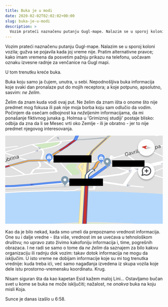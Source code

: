 ```yaml
---
title: Buka je u modi
date: 2020-02-02T02:02:02+00:00
slug: buka-je-u-modi
description: >
  Vozim prateći naznačenu putanju Gugl-mape. Nalazim se u sporoj koloni vozila; gužva se pojavila kada joj vreme nije. Pratim alternativne pravce; kako imam vremena da posvetim pažnju prikazu na telefonu, uočavam oznaku izvesne radnje za venčanice na Gugl mapi.
---
```


Vozim prateći naznačenu putanju Gugl-mape. Nalazim se u sporoj koloni vozila; gužva se pojavila kada joj vreme nije. Pratim alternativne pravce; kako imam vremena da posvetim pažnju prikazu na telefonu, uočavam oznaku izvesne radnje za venčanice na Gugl mapi.

U tom trenutku kreće buka.

Buka koju samo ja čujem, unutra, u sebi. Nepodnošljiva buka informacija koje svaki dan pronalaze put do mojih receptora; a koje potpuno, apsolutno, sasvim: _ne želim_.

Želim da znam kuda vodi ovaj put. Ne želim da znam išta o onome što nije predmet mog fokusa ili pak nije moja borba koju sam odlučio da vodim. Počinjem da osećam odbojnost ka _neželjenim_ informacijama, da mi ponašanje fiktivnog junaka g. Holmsa u 'Grimiznoj studiji' postaje blisko: odbija da zna da li se Mesec vrti oko Zemlje - ili je obratno - jer to nije predmet njegovog interesovanja.

![](gmaps.png)

Kao da je bilo nekad, kada smo umeli da prepoznamo vrednost informacija. One su i dalje vredne - šta više, vrednost im se uvećava u tehnološkom društvu; no upravo zato živimo kakofoniju informacija i, time, pogrešnih obrazaca. I ne radi se samo o tome da _ne želim_ da saznajem za bilo kakvu organizaciju ili radnju dok vozim: takav dotok informacija ne mogu da _isključim_. U isto vreme ne dobijam informacije koje su mi tog trenutka vrednije: kuda treba ići, već samo nagađanja izvedena iz skupa vozila koje dele istu prostorno-vremensku koordinatu. Krug.

Nisam siguran šta da kao kapetan Esid kažem maloj Lini... Ostavljamo bučan svet u kome se buka ne može isključiti; nažalost, ne _onakva_ buka na koju misli Koja.

Sunce je danas izašlo u 6:58.
